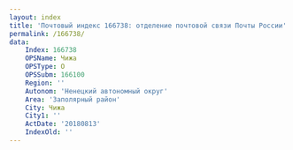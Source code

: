 ```yaml
---
layout: index
title: 'Почтовый индекс 166738: отделение почтовой связи Почты России'
permalink: /166738/
data:
    Index: 166738
    OPSName: Чижа
    OPSType: О
    OPSSubm: 166100
    Region: ''
    Autonom: 'Ненецкий автономный округ'
    Area: 'Заполярный район'
    City: Чижа
    City1: ''
    ActDate: '20180813'
    IndexOld: ''
---
```

